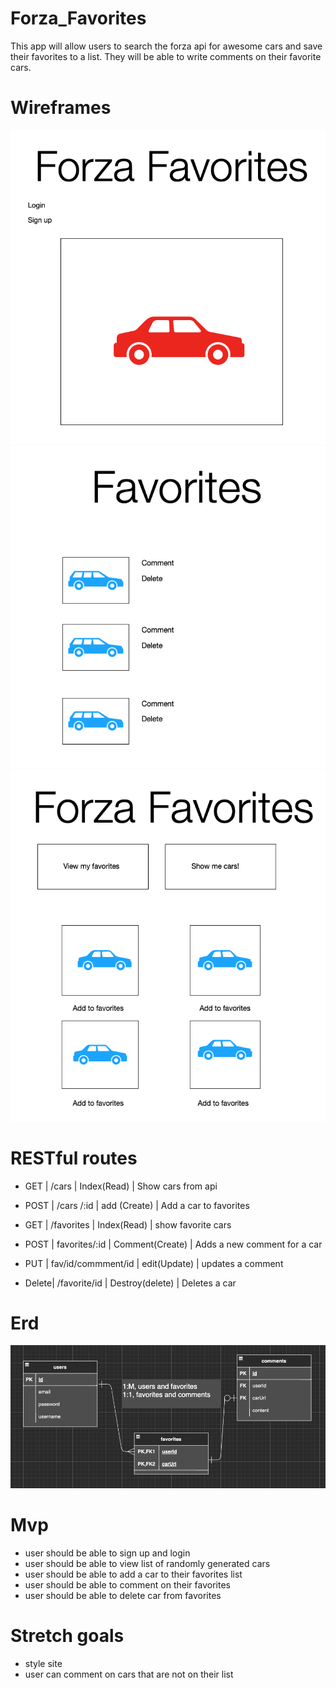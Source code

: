 # Forza_Favorites

This app will allow users to search the forza api for awesome cars and save their favorites to a list.  They will be able to write comments on their favorite cars.

# Wireframes

![wireframe](./images/home.png)
![wireframe](./images/cars.png)
![wireframe](./images/favorites.png)

# RESTful routes


+ GET 	|	/cars				        |  Index(Read)		|	Show cars from api

+ POST	| /cars	/:id  			  | add (Create)		|	Add a car to favorites

+ GET		| /favorites			    | Index(Read)			| show favorite cars

+ POST	|  favorites/:id		  | Comment(Create) |	Adds a new comment for a car

+ PUT	  |	fav/id/commment/id	| edit(Update)		|	updates a comment

+ Delete|	/favorite/id		    | Destroy(delete)	|	Deletes a car

# Erd

![erd](./images/e.png)

# Mvp

+ user should be able to sign up and login
+ user should be able to view list of randomly generated cars
+ user should be able to add a car to their favorites list
+ user should be able to comment on their favorites
+ user should be able to delete car from favorites

# Stretch goals

+ style site
+ user can comment on cars that are not on their list

